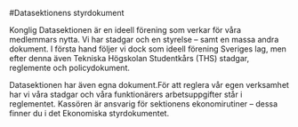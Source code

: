 #Datasektionens styrdokument

Konglig Datasektionen är en ideell förening som verkar för våra medlemmars nytta. Vi har stadgar och en styrelse – samt en massa andra dokument. I första hand följer vi dock som ideell förening Sveriges lag, men efter denna även Tekniska Högskolan Studentkårs (THS) stadgar, reglemente och policydokument.

Datasektionen har även egna dokument.För att reglera vår egen verksamhet har vi våra stadgar och våra funktionärers arbetsuppgifter står i reglementet. Kassören är ansvarig för sektionens ekonomirutiner – dessa finner du i det Ekonomiska styrdokumentet.
